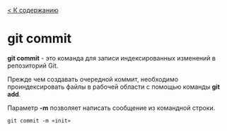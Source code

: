 [< К содержанию](../readme.md)

# git commit



__git commit__ - это команда для записи индексированных изменений в репозиторий Git.

Прежде чем создавать очередной коммит, необходимо проиндексировать файлы в рабочей области с помощью команды __git add__. 

Параметр __-m__ позволяет написать сообщение из командной строки.

```bash=
git commit -m «init»
```